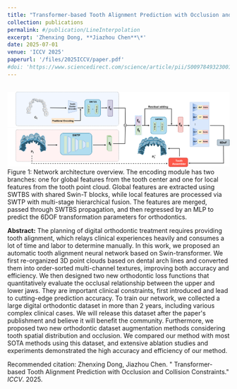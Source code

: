 ```yaml
---
title: "Transformer-based Tooth Alignment Prediction with Occlusion and Collision Constraints"
collection: publications
permalink: #/publication/LineInterpolation
excerpt: 'Zhenxing Dong, **Jiazhou Chen**\*'
date: 2025-07-01
venue: 'ICCV 2025'
paperurl: '/files/2025ICCV/paper.pdf'
#doi: 'https://www.sciencedirect.com/science/article/pii/S0097849323001577?via%3Dihub'
---
```

<br/><img src='/files/2025ICCV/graphics-abstract.png' alt=""><br>
Figure 1: Network architecture overview. The encoding module has two branches: one for global features from the tooth center and one for local features from the tooth point cloud. Global features are extracted using SWTBS with shared Swin-T blocks, while local features are processed via SWTP with multi-stage hierarchical fusion. The features are merged, passed through SWTBS propagation, and then regressed by an MLP to predict the 6DOF transformation parameters for orthodontics.

<b>Abstract:</b> The planning of digital orthodontic treatment requires providing tooth alignment, which relays clinical experiences heavily and consumes a lot of time and labor to determine manually. In this work, we proposed an automatic tooth alignment neural network based on Swin-transformer. We first re-organized 3D point clouds based on dental arch lines and converted them into order-sorted multi-channel textures, improving both accuracy and efficiency. We then designed two new orthodontic loss functions that quantitatively evaluate the occlusal relationship between the upper and lower jaws. They are important clinical constraints, first introduced and lead to cutting-edge prediction accuracy. To train our network, we collected a large digital orthodontic dataset in more than 2 years, including various complex clinical cases. We will release this dataset after the paper's publishment and believe it will benefit the community. Furthermore, we proposed two new orthodontic dataset augmentation methods considering tooth spatial distribution and occlusion. We compared our method with most SOTA methods using this dataset, and extensive ablation studies and experiments demonstrated the high accuracy and efficiency of our method. 


Recommended citation: Zhenxing Dong, Jiazhou Chen. &quot; Transformer-based Tooth Alignment Prediction with Occlusion and Collision Constraints.&quot; <i>ICCV</i>. 2025.
